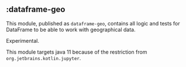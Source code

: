## :dataframe-geo

This module, published as `dataframe-geo`, contains all logic and tests for DataFrame to be able to work 
with geographical data.

Experimental.

This module targets java 11 because of the restriction from `org.jetbrains.kotlin.jupyter`.
